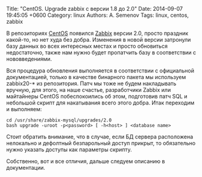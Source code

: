 Title: "CentOS. Upgrade zabbix с версии 1.8 до 2.0"
Date: 2014-09-07 19:45:05 +0600
Category: linux
Authors: A. Semenov
Tags: linux, centos, zabbix

В репозиториях [CentOS][] появился [Zabbix][] версии 2.0, просто праздник какой-то, но нет худа без добра. Изменения в новой версии затронули базу данных во всех интересных местах и просто обновиться недостаточно, также нам нужно будет пропатчить базу в соответствии с нововведениями. 

<!--more-->

Вся процедура обновления выполняется в соответствии с официальной документацией, только в качестве бинарного пакета мы используем zabbix20-* из репозитория. Патч мы тоже не будем накладывать вручную, для этого, на наше счастье, разработчики Zabbix или майтайнеры CentOS побеспокоились об этом, подготовив патч SQL и небольшой скрипт для накатывания всего этого добра. Итак переходим и выполняем:

    cd /usr/share/zabbix-mysql/upgrades/2.0
    bash upgrade -uroot -p<password> [ -h<host> ] <database name>

Стоит обратить внимание, что в случае, если БД сервера расположена нелокально и дефолтный безпарольный доступ прикрыт, то обязательно нужно указать доступы как параметры скрипту.

Собственно, вот и все отличия, дальше следуем описанию в документации.

[CentOS]: http://www.centos.org/
[Zabbix]: http://www.zabbix.com/ru/

